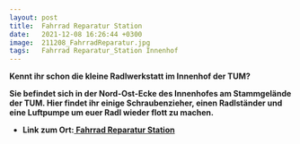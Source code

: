 ```yaml
---
layout: post
title:  Fahrrad Reparatur Station
date:   2021-12-08 16:26:44 +0300
image:  211208_FahrradReparatur.jpg
tags:   Fahrrad Reparatur_Station Innenhof
---
```

 

<b>Kennt ihr schon die kleine Radlwerkstatt im Innenhof der TUM?<b>

Sie befindet sich in der Nord-Ost-Ecke des Innenhofes am Stammgelände der TUM. Hier findet ihr einige Schraubenzieher, einen Radlständer und eine Luftpumpe um euer Radl wieder flott zu machen.


* Link zum Ort:<a href = "https://goo.gl/maps/NtvHHJuMhZXuQf177" > Fahrrad Reparatur Station</a>
